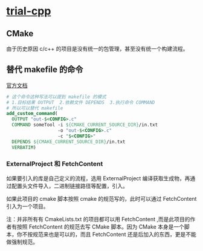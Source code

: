 # [trial-cpp](https://github.com/chaosannals/trial-cpp)

## CMake

由于历史原因 c/c++ 的项目是没有统一的包管理，甚至没有统一个构建流程。

## 替代 makefile 的命令

[官方文档](https://cmake.org/cmake/help/latest/command/add_custom_command.html#examples-generating-files)

```cmake
# 这个命令这种写法可以提到 makefile 的模式
# 1.目标结果 OUTPUT  2.依赖文件 DEPENDS  3.执行命令 COMMAND
# 所以可以替代 makefile
add_custom_command(
  OUTPUT "out-$<CONFIG>.c"
  COMMAND someTool -i ${CMAKE_CURRENT_SOURCE_DIR}/in.txt
                   -o "out-$<CONFIG>.c"
                   -c "$<CONFIG>"
  DEPENDS ${CMAKE_CURRENT_SOURCE_DIR}/in.txt
  VERBATIM)
```

### ExternalProject 和 FetchContent 

如果要引入的库是自己定义的流程，选用 ExternalProject 编译获取生成物，再通过配置头文件导入，二进制链接路径等配置，引入。

如果此项目的 cmake 脚本按照 cmake 的规范写的，此时可以通过 FetchContent 引入为一个项目。

注：并非所有有 CmakeLists.txt 的项目都可以用 FetchContent ,而是此项目的作者有按照 FetchContent 的规范去写 CMake 脚本。因为 CMake 本身是一个脚本，你不按规范来也是可以的，而且 FetchContent 还是后加入的东西，更是不能做强制规范。
